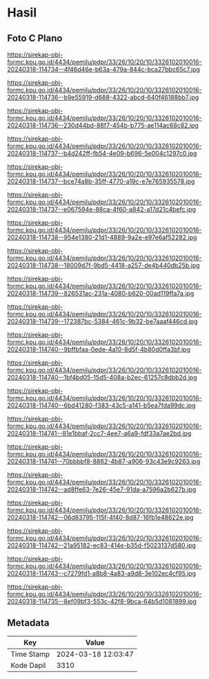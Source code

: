 # Hasil

## Foto C Plano

https://sirekap-obj-formc.kpu.go.id/4434/pemilu/pdpr/33/26/10/20/10/3326102010016-20240318-114734--4f46d46e-b63a-479a-844c-bca27bbc65c7.jpg

https://sirekap-obj-formc.kpu.go.id/4434/pemilu/pdpr/33/26/10/20/10/3326102010016-20240318-114736--b9e55919-d688-4322-abcd-640f46188bb7.jpg

https://sirekap-obj-formc.kpu.go.id/4434/pemilu/pdpr/33/26/10/20/10/3326102010016-20240318-114736--230d44bd-88f7-454b-b775-ae114ac68c82.jpg

https://sirekap-obj-formc.kpu.go.id/4434/pemilu/pdpr/33/26/10/20/10/3326102010016-20240318-114737--b4d242ff-fb54-4e09-b696-5e004c1297c0.jpg

https://sirekap-obj-formc.kpu.go.id/4434/pemilu/pdpr/33/26/10/20/10/3326102010016-20240318-114737--bce74a8b-35ff-4770-a19c-e7e765935578.jpg

https://sirekap-obj-formc.kpu.go.id/4434/pemilu/pdpr/33/26/10/20/10/3326102010016-20240318-114737--e067594e-88ca-4f60-a842-a17d21c4befc.jpg

https://sirekap-obj-formc.kpu.go.id/4434/pemilu/pdpr/33/26/10/20/10/3326102010016-20240318-114738--954e1380-21d1-4889-9a2e-e97e6af52282.jpg

https://sirekap-obj-formc.kpu.go.id/4434/pemilu/pdpr/33/26/10/20/10/3326102010016-20240318-114738--18009d7f-9bd5-4418-a257-de4b440db25b.jpg

https://sirekap-obj-formc.kpu.go.id/4434/pemilu/pdpr/33/26/10/20/10/3326102010016-20240318-114739--826531ac-231a-4080-b620-00ad119ffa7a.jpg

https://sirekap-obj-formc.kpu.go.id/4434/pemilu/pdpr/33/26/10/20/10/3326102010016-20240318-114739--172387bc-5384-461c-9b32-be7aaaf446cd.jpg

https://sirekap-obj-formc.kpu.go.id/4434/pemilu/pdpr/33/26/10/20/10/3326102010016-20240318-114740--9bffbfaa-0ede-4a10-8d5f-4b80d0ffa3bf.jpg

https://sirekap-obj-formc.kpu.go.id/4434/pemilu/pdpr/33/26/10/20/10/3326102010016-20240318-114740--1bf4bd05-15d5-408a-b2ec-61257c8dbb2d.jpg

https://sirekap-obj-formc.kpu.go.id/4434/pemilu/pdpr/33/26/10/20/10/3326102010016-20240318-114740--6bd41280-f383-43c5-a141-b5ea7fda99dc.jpg

https://sirekap-obj-formc.kpu.go.id/4434/pemilu/pdpr/33/26/10/20/10/3326102010016-20240318-114741--81e1bbaf-2cc7-4ee7-a6a9-fdf33a7ae2bd.jpg

https://sirekap-obj-formc.kpu.go.id/4434/pemilu/pdpr/33/26/10/20/10/3326102010016-20240318-114741--70bbbbf8-8862-4b87-a906-93c43e9c9263.jpg

https://sirekap-obj-formc.kpu.go.id/4434/pemilu/pdpr/33/26/10/20/10/3326102010016-20240318-114742--ad8ffe63-7e26-45e7-91da-a7596a2b627b.jpg

https://sirekap-obj-formc.kpu.go.id/4434/pemilu/pdpr/33/26/10/20/10/3326102010016-20240318-114742--06d83795-115f-4f40-8d87-16fb1e48622e.jpg

https://sirekap-obj-formc.kpu.go.id/4434/pemilu/pdpr/33/26/10/20/10/3326102010016-20240318-114742--21a95182-ec83-414e-b35d-f5023137d580.jpg

https://sirekap-obj-formc.kpu.go.id/4434/pemilu/pdpr/33/26/10/20/10/3326102010016-20240318-114743--c7279fd1-a8b8-4a83-a9d8-3e102ec4cf95.jpg

https://sirekap-obj-formc.kpu.go.id/4434/pemilu/pdpr/33/26/10/20/10/3326102010016-20240318-114735--8ef09bf3-553c-42f8-9bca-64b5d1081899.jpg


## Metadata

| Key        | Value               |
| ---------- | ------------------- |
| Time Stamp | 2024-03-18 12:03:47 |
| Kode Dapil | 3310                |



